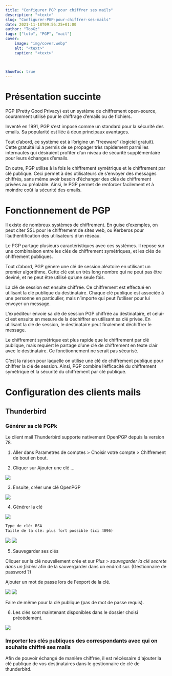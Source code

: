```yaml
---
title: "Configurer PGP pour chiffrer ses mails"
description: "<text>"
slug: "Configurer-PGP-pour-chiffrer-ses-mails"
date: 2021-11-18T09:56:25+01:00
author: "TooGz"
tags: ["tuto", "PGP", "mail"]
cover:
    image: "img/cover.webp"
    alt: "<text>"
    caption: "<text>"
    


ShowToc: true
---
```


# Présentation succinte

PGP (Pretty Good Privacy) est un système de chiffrement open-source, couramment utilisé pour le chiffrage d’emails ou de fichiers.

Inventé en 1991, PGP s’est imposé comme un standard pour la sécurité des emails. Sa popularité est liée à deux principaux avantages.

Tout d’abord, ce système est à l’origine un  "freeware" (logiciel gratuit). Cette gratuité lui a permis de se propager très rapidement parmi les internautes qui désiraient profiter d’un niveau de sécurité supplémentaire pour leurs échanges d’emails.

En outre, PGP utilise à la fois le chiffrement symétrique et le chiffrement par clé publique. Ceci permet à des utilisateurs de s’envoyer des messages chiffrés, sans même avoir besoin d’échanger des clés de chiffrement privées au préalable. Ainsi, le PGP permet de renforcer facilement et à moindre coût la sécurité des emails.

# Fonctionnement de PGP

Il existe de nombreux systèmes de chiffrement. En guise d’exemples, on peut citer SSL pour le chiffrement de sites web, ou Kerberos pour l’authentification des utilisateurs d’un réseau.

Le PGP partage plusieurs caractéristiques avec ces systèmes. Il repose sur une combinaison entre les clés de chiffrement symétriques, et les clés de chiffrement publiques.

Tout d’abord, PGP génère une clé de session aléatoire en utilisant un premier algorithme. Cette clé est un très long nombre qui ne peut pas être deviné, et ne peut être utilisé qu’une seule fois.

La clé de session est ensuite chiffrée. Ce chiffrement est effectué en utilisant la clé publique du destinataire. Chaque clé publique est associée à une personne en particulier, mais n’importe qui peut l’utiliser pour lui envoyer un message.

L’expéditeur envoie sa clé de session PGP chiffrée au destinataire, et celui-ci est ensuite en mesure de la déchiffrer en utilisant sa clé privée. En utilisant la clé de session, le destinataire peut finalement déchiffrer le message.

Le chiffrement symétrique est plus rapide que le chiffrement par clé publique, mais requiert le partage d’une clé de chiffrement en texte clair avec le destinataire. Ce fonctionnement ne serait pas sécurisé.

C’est la raison pour laquelle on utilise une clé de chiffrement publique pour chiffrer la clé de session. Ainsi, PGP combine l’efficacité du chiffrement symétrique et la sécurité du chiffrement par clé publique.


# Configuration des clients mails

## Thunderbird

### Générer sa clé PGPk

Le client mail Thunderbird supporte nativement OpenPGP depuis la version 78.

1. Aller dans Parametres de comptes > Choisir votre compte > Chiffrement de bout en bout.


2. Cliquer sur Ajouter une clé ...

![](img/thunderbolt-configuration-pgp-0.png#center)


3. Ensuite, créer une clé OpenPGP

![](img/thunderbolt-configuration-pgp-1.png#center)


4. Générer la clé

![](img/thunderbolt-configuration-pgp-2.png#center)

``` txt
Type de clé: RSA
Taille de la clé: plus fort possible (ici 4096)
```


![](img/thunderbolt-configuration-pgp-3.png#center)
![](img/thunderbolt-configuration-pgp-4.png#center)

5. Sauvegarder ses clés

Cliquer sur la clé nouvellement crée et sur *Plus* > *sauvegarder la clé secrete dans un fichier* afin de la sauvergarder dans un endroit sur. (Gestionnaire de password ?)

Ajouter un mot de passe lors de l'export de la clé.

![](img/thunderbolt-configuration-pgp-6.png#center)
![](img/thunderbolt-configuration-pgp-7.png#center)

Faire de même pour la clé publique (pas de mot de passe requis).

6. Les clés sont maintenant disponibles dans le dossier choisi précédement.

![](img/thunderbolt-configuration-pgp-8.png#center)

### Importer les clés publiques des correspondants avec qui on souhaite chiffré ses mails

Afin de pouvoir échangé de manière chiffrée, il est nécéssaire d'ajouter la clé publique de vos destinataires dans le gestionnaire de clé de thunderbird.


